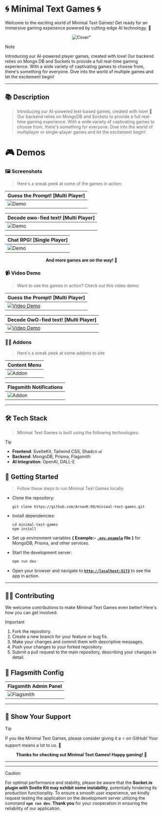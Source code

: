 # 🌀 Minimal Text Games 🌀

Welcome to the exciting world of Minimal Text Games! Get ready for an immersive gaming experience powered by cutting-edge AI technology. 🚀

<p align="center"><img src="static/cover.jpeg" alt=Cover" /></p>

> [!NOTE]
> Introducing our AI-powered player games, created with love! Our backend relies on Mongo DB and Sockets to provide a full real-time gaming experience. With a wide variety of captivating games to choose from, there's something for everyone. Dive into the world of multiple games and let the excitement begin!

---

## 📚 Description

> Introducing our AI-powered text-based games, created with love! 💖 Our backend relies on MongoDB and Sockets to provide a full real-time gaming experience. With a wide variety of captivating games to choose from, there's something for everyone. Dive into the world of multiplayer or single-player games and let the excitement begin!

# 🎮 Demos

### 🖼️ Screenshots

> Here's a sneak peek at some of the games in action:


| Guess the Prompt! [Multi Player] |
|------------|
| ![Demo](static/guess_the_prompt.jpeg) |

| Decode owo-fied text! [Multi Player] |
|------------|
| ![Demo](static/owoify_text.jpeg) |

| Chat RPG! [Single Player] |
|------------|
| ![Demo](static/chat_rpg.jpeg) |



<p align="center"><strong>And more games are on the way! 🎉</strong></p>

### 📹 Video Demo

> Want to see the games in action? Check out this video demo:

| Guess the Prompt! [Multi Player] |
|------------|
| [![Video Demo](https://via.placeholder.com/640x360)](static) |

| Decode OwO-fied text! [Multi Player] |
|------------|
| [![Video Demo](https://via.placeholder.com/640x360)](static) |


### 🤼‍♂️ Addons

> Here's a sneak peek at some addons to site

| Content Menu |
|------------|
| ![Addon](static/context.jpeg) |

| Flagsmith Notifications |
|------------|
| ![Addon](static/flagsmith.jpg) |


---

## 🛠️ Tech Stack

> Minimal Text Games is built using the following technologies:

> [!TIP]
> - **Frontend**: SvelteKit, Tailwind CSS, Shadcn ui
> - **Backend**: MongoDB, Prisma, Flagsmith
> - **AI Integration**: OpenAI, DALL-E

## 🚀 Getting Started

> Follow these steps to run Minimal Text Games locally:

- Clone the repository:
   ```
   git clone https://github.com/ArnavK-09/minimal-text-games.git
   ```

- Install dependencies:
   ```
   cd minimal-text-games
   npm install
   ```

- Set up environment variables **{ Example:-  [` .env.example `](.env.example) file }** for MongoDB, Prisma, and other services.

- Start the development server:
   ```bash
   npm run dev
   ```

- Open your browser and navigate to [**` http://localhost:5173 `**](http://localhost:5173) to see the app in action.

---

## 🧏‍♀️ Contributing

We welcome contributions to make Minimal Text Games even better! Here's how you can get involved:

> [!IMPORTANT]
> 
> 1. Fork the repository.
> 2. Create a new branch for your feature or bug fix.
> 3. Make your changes and commit them with descriptive messages.
> 4. Push your changes to your forked repository.
> 5. Submit a pull request to the main repository, describing your changes in detail.

## 🏁 Flagsmith Config

| Flagsmith Admin Panel |
|------------|
| ![Flagsmith](static/flagsmith.jpeg) |

---

## 🌟 Show Your Support

> [!TIP]
> If you like Minimal Text Games, please consider giving it a ⭐️ on GitHub! Your support means a lot to us. 🙏


<p align="center"><strong>Thanks for checking out Minimal Text Games! Happy gaming! 👋</strong></p>

---
---

> [!CAUTION]
> For optimal performance and stability, please be aware that the **Socket.io plugin with Svelte Kit may exhibit some instability**, potentially hindering its production functionality. To ensure a smooth user experience, we kindly request testing the application on the development server utilizing the command **` npm run dev `**. **Thank you** for your cooperation in ensuring the reliability of our application.
